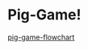 # Pig-Game!


[pig-game-flowchart](https://user-images.githubusercontent.com/92433654/200118945-aaae3c12-9fe2-4288-a044-5ec415008895.png)
